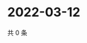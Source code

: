 # 2022-03-12

共 0 条

<!-- BEGIN WEIBO -->
<!-- 最后更新时间 Sat Mar 12 2022 11:15:49 GMT+0800 (China Standard Time) -->

<!-- END WEIBO -->
